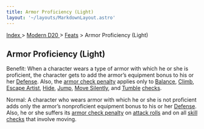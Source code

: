 ```yaml
---
title: Armor Proficiency (Light)
layout: '~/layouts/MarkdownLayout.astro'
---
```


[ Index ](/) > [ Modern D20 ](/modern.d20.srd) > [Feats](/modern.d20.srd/feats) > Armor Proficiency (Light)

## Armor Proficiency (Light)

Benefit: When a character wears a type of armor with which he or she is
proficient, the character gets to add the armor’s equipment bonus to his or
her [Defense](/modern.d20.srd/combat/defense). Also, the [armor check penalty](/modern.d20.srd/equipment/armor.general) applies only to
[Balance](/modern.d20.srd/skills/balance),
[Climb](/modern.d20.srd/skills/climb), [Escape Artist](/modern.d20.srd/skills/escape.artist),
[Hide](/modern.d20.srd/skills/hide), [Jump](/modern.d20.srd/skills/jump),
[Move Silently](/modern.d20.srd/skills/move.silently), and
[Tumble](/modern.d20.srd/skills/tumble)
[checks](/modern.d20.srd/skills/skill.basics.php#skill).

Normal: A character who wears armor with which he or she is not proficient
adds only the armor’s nonproficient equipment bonus to his or her
[Defense](/modern.d20.srd/combat/defense). Also, he or she suffers its [armor check penalty](/modern.d20.srd/equipment/armor.general) on [attack rolls](/modern.d20.srd/combat/attack.roll) and on all [skill checks](/modern.d20.srd/skills/skill.basics.php#skill) that involve moving.

